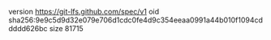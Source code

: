 version https://git-lfs.github.com/spec/v1
oid sha256:9e9c5d9d32e079e706d1cdc0fe4d9c354eeaa0991a44b010f1094cddddd626bc
size 81715

